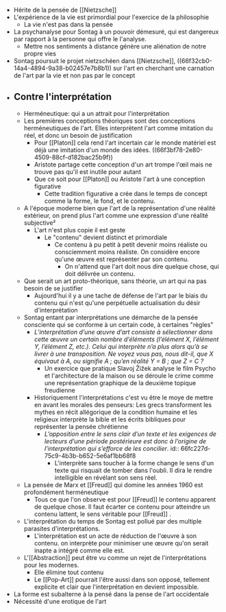 - Hérite de la pensée de [[Nietzsche]]
- L'expérience de la vie est primordial pour l'exercice de la philosophie
	- La vie n'est pas dans la pensée
- La psychanalyse pour Sontag à un pouvoir démesuré, qui est dangereux par rapport à la personne qui offre le l'analyse.
	- Mettre nos sentiments à distance génère une aliénation de notre propre vies
- Sontag poursuit le projet nietzschéen dans [[Nietzsche]], ((66f32cb0-14a4-4894-9a38-b02457e7b8b1)) sur l'art en cherchant une carnation de l'art par la vie et non pas par le concept
- ## Contre l'interprétation
	- Herméneutique: qui a un attrait pour l'interprétation
	- Les premières conceptions théoriques sont des conceptions herméneutiques de l'art. Elles interprètent l'art comme imitation du réel, et donc un besoin de justification
		- Pour [[Platon]] cela rend l'art incertain car le monde matériel est déjà une imitation d'un monde des idées. ((66f3bf78-2e80-4509-88cf-d182bac25b9f))
		- Aristote partage cette conception d'un art trompe l'œil mais ne trouve pas qu'il est inutile pour autant
		- Que ce soit pour [[Platon]] ou Aristote l'art à une conception figurative
			- Cette tradition figurative a crée dans le temps de concept comme la forme, le fond, et le contenu.
	- A l'époque moderne bien que l'art de la représentation d'une réalité extérieur, on prend plus l'art comme une expression d'une réalité subjective²
		- L'art n'est plus copie il est geste
			- Le "contenu" devient distinct et primordiale
				- Ce contenu à pu petit à petit devenir moins réaliste ou consciemment moins réaliste. On considère encore qu'une œuvre est représenter par son contenu.
					- On n'attend que l'art doit nous dire quelque chose, qui doit délivrée un contenu.
	- Que serait un art proto-théorique, sans théorie, un art qui na pas besoin de se justifier
		- Aujourd'hui il y a une tache de défense de l'art par le biais du contenu qui n'est qu'une perpétuelle actualisation du désir d'interprétation
	- Sontag entant par interprétations une démarche de la pensée consciente qui se conforme à un certain code, à certaines "règles"
		- *L’interprétation d’une œuvre d’art consiste à sélectionner dans cette œuvre un certain nombre d’éléments (l’élément X, l’élément Y, l’élément Z, etc.). Celui qui interprète n’a plus alors qu’à se livrer à une transposition. Ne voyez vous pas, nous dit-il, que X équivaut à A, ou signifie A ; qu’en réalité Y = B ; que Z = C ?*
			- Un exercice que pratique Slavoj Žižek analyse le film Psycho et l'architecture de la maison ou se déroule le crime comme une représentation graphique de la deuxième topique freudienne
		- Historiquement l'interprétations c'est vu être le moye de mettre en avant les morales des penseurs: Les grecs transforment les mythes en récit allégorique de la condition humaine et les religieux interprète la bible et les écrits bibliques pour représenter la pensée chrétienne
			- *L’opposition entre le sens clair d’un texte et les exigences de lecteurs d’une période postérieure est donc à l’origine de l'interprétation qui s’efforce de les concilier*.
			  id:: 66fc227d-75c9-4b3b-b652-5e6af1bb68f8
				- L'interprète sans toucher à la forme change le sens d'un texte qui risquait de tomber dans l'oubli. Il dira le rendre intelligible en révélant son sens réel.
	- La pensée de Marx et [[Freud]] qui domine les années 1960 est profondément herméneutique
		- Tous ce que l'on observe est pour [[Freud]] le contenu apparent de quelque chose. Il faut écarter ce contenu pour atteindre un contenu lattent, le sens véritable pour [[Freud]] .
	- L'interprétation du temps de Sontag est pollué par des multiple parasites d'interprétations.
		- L'interprétation est un acte de réduction de l'œuvre à son contenu. on interprète pour minimiser une œuvre qu'on serait inapte a intégré comme elle est.
	- L'[[Abstraction]] peut être vu comme un rejet de l'interprétations pour les modernes.
		- Elle élimine tout contenu
		- Le [[Pop-Art]] pourrait l'être aussi dans son opposé, tellement explicite et clair que l'interprétation en devient impossible.
- La forme est subalterne à la pensé dans la pense de l'art occidentale
- Nécessité d'une erotique de l'art